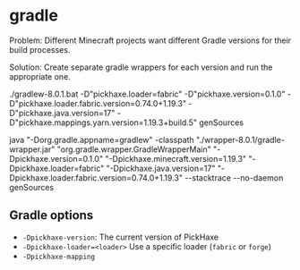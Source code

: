 # gradle

Problem: Different Minecraft projects want different Gradle versions for their build processes.

Solution: Create separate gradle wrappers for each version and run the appropriate one.

./gradlew-8.0.1.bat -D"pickhaxe.loader=fabric" -D"pickhaxe.version=0.1.0" -D"pickhaxe.loader.fabric.version=0.74.0+1.19.3" -D"pickhaxe.java.version=17" -D"pickhaxe.mappings.yarn.version=1.19.3+build.5" genSources

java "-Dorg.gradle.appname=gradlew" -classpath "./wrapper-8.0.1/gradle-wrapper.jar" "org.gradle.wrapper.GradleWrapperMain" "-Dpickhaxe.version=0.1.0" "-Dpickhaxe.minecraft.version=1.19.3" "-Dpickhaxe.loader=fabric" "-Dpickhaxe.java.version=17" "-Dpickhaxe.loader.fabric.version=0.74.0+1.19.3" --stacktrace --no-daemon genSources

## Gradle options
- `-Dpickhaxe-version`: The current version of PickHaxe
- `-Dpickhaxe-loader=<loader>` Use a specific loader (`fabric` or `forge`)
- `-Dpickhaxe-mapping`
